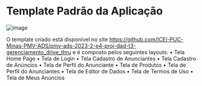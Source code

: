 # Template Padrão da Aplicação

![image](https://github.com/ICEI-PUC-Minas-PMV-ADS/pmv-ads-2023-2-e4-proj-dad-t3-gerenciamento_drive_thru/assets/102244252/03d28011-cc52-4f0b-b944-f4e42b7a82eb)

O template criado está disponível no site https://github.com/ICEI-PUC-Minas-PMV-ADS/pmv-ads-2023-2-e4-proj-dad-t3-gerenciamento_drive_thru  e é composto pelos seguintes layouts:
• Tela Home Page
• Tela de Login
• Tela Cadastro de Anunciantes
• Tela Cadastro de Anúncios
• Tela de Perfil do Anunciante
• Tela de Produtos
• Tela de Perfil do Anunciantes
• Tela de Editor de Dados
• Tela de Termos de Uso
• Tela de Meus Anúncios
